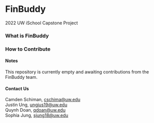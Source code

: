 # FinBuddy
2022 UW iSchool Capstone Project

### What is FinBuddy
### How to Contribute

#### Notes
This repository is currently empty and awaiting contributions from the FinBuddy team.

#### Contact Us
Camden Schiman, cschima@uw.edu<br>
Justin Ung, ungjus19@uw.edu<br>
Quynh Doan, qdoan@uw.edu<br>
Sophia Jung, sjung18@uw.edu

